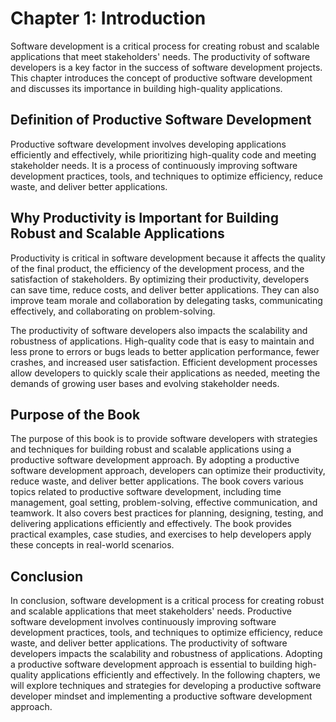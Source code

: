 Chapter 1: Introduction
=======================

Software development is a critical process for creating robust and scalable applications that meet stakeholders' needs. The productivity of software developers is a key factor in the success of software development projects. This chapter introduces the concept of productive software development and discusses its importance in building high-quality applications.

Definition of Productive Software Development
---------------------------------------------

Productive software development involves developing applications efficiently and effectively, while prioritizing high-quality code and meeting stakeholder needs. It is a process of continuously improving software development practices, tools, and techniques to optimize efficiency, reduce waste, and deliver better applications.

Why Productivity is Important for Building Robust and Scalable Applications
---------------------------------------------------------------------------

Productivity is critical in software development because it affects the quality of the final product, the efficiency of the development process, and the satisfaction of stakeholders. By optimizing their productivity, developers can save time, reduce costs, and deliver better applications. They can also improve team morale and collaboration by delegating tasks, communicating effectively, and collaborating on problem-solving.

The productivity of software developers also impacts the scalability and robustness of applications. High-quality code that is easy to maintain and less prone to errors or bugs leads to better application performance, fewer crashes, and increased user satisfaction. Efficient development processes allow developers to quickly scale their applications as needed, meeting the demands of growing user bases and evolving stakeholder needs.

Purpose of the Book
-------------------

The purpose of this book is to provide software developers with strategies and techniques for building robust and scalable applications using a productive software development approach. By adopting a productive software development approach, developers can optimize their productivity, reduce waste, and deliver better applications. The book covers various topics related to productive software development, including time management, goal setting, problem-solving, effective communication, and teamwork. It also covers best practices for planning, designing, testing, and delivering applications efficiently and effectively. The book provides practical examples, case studies, and exercises to help developers apply these concepts in real-world scenarios.

Conclusion
----------

In conclusion, software development is a critical process for creating robust and scalable applications that meet stakeholders' needs. Productive software development involves continuously improving software development practices, tools, and techniques to optimize efficiency, reduce waste, and deliver better applications. The productivity of software developers impacts the scalability and robustness of applications. Adopting a productive software development approach is essential to building high-quality applications efficiently and effectively. In the following chapters, we will explore techniques and strategies for developing a productive software developer mindset and implementing a productive software development approach.
